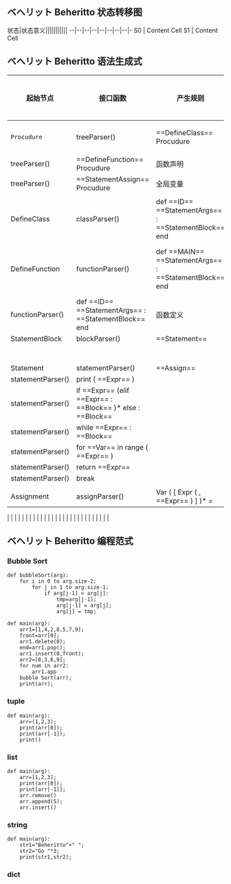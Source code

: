 ## ベヘリット Beheritto 状态转移图

状态|状态意义|||||||||||
--|--|--|--|--|--|--|--|-
S0  | Content Cell
S1  | Content Cell

## ベヘリット Beheritto 语法生成式

起始节点|接口函数|产生规则|语法含义
------|------|------|------
```Procudure```|treeParser()|==DefineClass== Procudure|类声明
 |treeParser()|==DefineFunction== Procudure|函数声明
 |treeParser()|==StatementAssign== Procudure|全局变量
 |||
DefineClass|classParser()|def ==ID== ==StatementArgs== : ==StatementBlock== end|类定义
DefineFunction|functionParser()|def ==MAIN== ==StatementArgs== : ==StatementBlock== end|主函数定义
 |functionParser()|def ==ID== ==StatementArgs== : ==StatementBlock== end|函数定义
StatementBlock|blockParser()|==Statement==
 ||
 ||
 ||
 ||
 ||
 ||
 ||
Statement|statementParser()|==Assign==
 |statementParser()|print ( ==Expr== )
 |statementParser()|if ==Expr== (elif ==Expr== : ==Block== )* else : ==Block==
 |statementParser()|while ==Expr== : ==Block==
 |statementParser()|for ==Var== in range ( ==Expr== )
 |statementParser()|return ==Expr==
 |statementParser()|break
 ||
Assignment|assignParser()|Var ( [ Expr ( , ==Expr== ) ] )* = 
 |
 |
 |
 |
 |
 |
 |
 |
 |
 |
 |
 |
 |
 |
 |
 |
 |
 |
 |
 |
 |
 |
 |
 |
 |
 |
 |
 |

## ベヘリット Beheritto 编程范式

### Bubble Sort

```
def bubbleSort(arg):
	for i in 0 to arg.size-2:
		for j in 1 to arg.size-1:
			if arg[j-1] > arg[j]:
				tmp=arg[j-1];
				arg[j-1] = arg[j];
				arg[j] = tmp;

def main(arg):
	arr1=[1,4,2,8,5,7,9];
	front=arr[0];
	arr1.delete(0);
	end=arr1.pop();
	arr1.insert(0,front);
	arr2=[0,3,6,9];
	for num in arr2:
		arr1.app
	bubble Sort(arr);
	print(arr);
```
### tuple
```
def main(arg):
	arr=(1,2,3);
	print(arr[0]);
	print(arr[-1]);
	print()
```	

### list
```
def main(arg):
	arr=[1,2,3];
	print(arr[0]);
	print[arr[-1]];
	arr.remove()
	arr.append(5);
	arr.insert()
```	
### string
```
def main(arg):
	str1="Beheritto"+" ";
	str2="Go "*3;
	print(str1,str2);
```


### dict